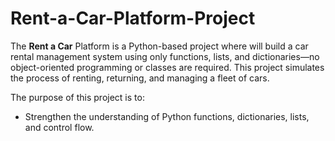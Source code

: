 # Rent-a-Car-Platform-Project
The **Rent a Car** Platform is a Python-based project where will build a car rental management system using only functions, lists, and dictionaries—no object-oriented programming or classes are required. This project simulates the process of renting, returning, and managing a fleet of cars.

The purpose of this project is to:
* Strengthen the understanding of Python functions, dictionaries, lists, and control flow.

